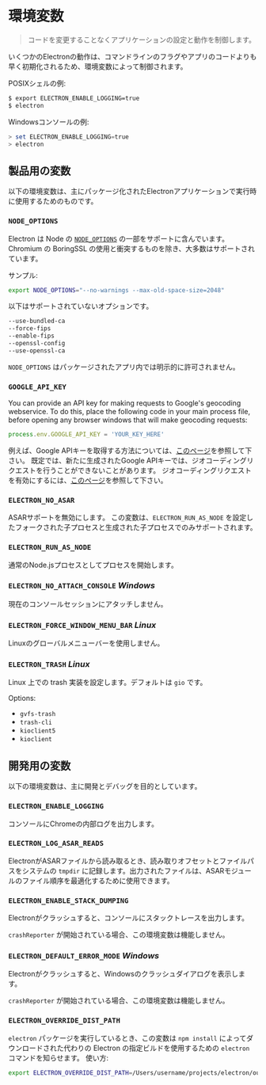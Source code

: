 # 環境変数

> コードを変更することなくアプリケーションの設定と動作を制御します。

いくつかのElectronの動作は、コマンドラインのフラグやアプリのコードよりも早く初期化されるため、環境変数によって制御されます。

POSIXシェルの例:

```sh
$ export ELECTRON_ENABLE_LOGGING=true
$ electron
```

Windowsコンソールの例:

```powershell
> set ELECTRON_ENABLE_LOGGING=true
> electron
```

## 製品用の変数

以下の環境変数は、主にパッケージ化されたElectronアプリケーションで実行時に使用するためのものです。

### `NODE_OPTIONS`

Electron は Node の [`NODE_OPTIONS`](https://nodejs.org/api/cli.html#cli_node_options_options) の一部をサポートに含んでいます。 Chromium の BoringSSL の使用と衝突するものを除き、大多数はサポートされています。

サンプル:

```sh
export NODE_OPTIONS="--no-warnings --max-old-space-size=2048"
```

以下はサポートされていないオプションです。

```sh
--use-bundled-ca
--force-fips
--enable-fips
--openssl-config
--use-openssl-ca
```

`NODE_OPTIONS` はパッケージされたアプリ内では明示的に許可されません。

### `GOOGLE_API_KEY`

You can provide an API key for making requests to Google's geocoding webservice. To do this, place the following code in your main process file, before opening any browser windows that will make geocoding requests:

```javascript
process.env.GOOGLE_API_KEY = 'YOUR_KEY_HERE'
```

例えば、Google APIキーを取得する方法については、[このページ](https://developers.google.com/maps/documentation/javascript/get-api-key)を参照して下さい。 既定では、新たに生成されたGoogle APIキーでは、ジオコーディングリクエストを行うことができないことがあります。 ジオコーディングリクエストを有効にするには、[このページ](https://developers.google.com/maps/documentation/geocoding/get-api-key)を参照して下さい。

### `ELECTRON_NO_ASAR`

ASARサポートを無効にします。 この変数は、`ELECTRON_RUN_AS_NODE` を設定したフォークされた子プロセスと生成された子プロセスでのみサポートされます。

### `ELECTRON_RUN_AS_NODE`

通常のNode.jsプロセスとしてプロセスを開始します。

### `ELECTRON_NO_ATTACH_CONSOLE` *Windows*

現在のコンソールセッションにアタッチしません。

### `ELECTRON_FORCE_WINDOW_MENU_BAR` *Linux*

Linuxのグローバルメニューバーを使用しません。

### `ELECTRON_TRASH` *Linux*

Linux 上での trash 実装を設定します。デフォルトは `gio` です。

Options:

* `gvfs-trash`
* `trash-cli`
* `kioclient5`
* `kioclient`

## 開発用の変数

以下の環境変数は、主に開発とデバッグを目的としています。

### `ELECTRON_ENABLE_LOGGING`

コンソールにChromeの内部ログを出力します。

### `ELECTRON_LOG_ASAR_READS`

ElectronがASARファイルから読み取るとき、読み取りオフセットとファイルパスをシステムの `tmpdir` に記録します。出力されたファイルは、ASARモジュールのファイル順序を最適化するために使用できます。

### `ELECTRON_ENABLE_STACK_DUMPING`

Electronがクラッシュすると、コンソールにスタックトレースを出力します。

`crashReporter` が開始されている場合、この環境変数は機能しません。

### `ELECTRON_DEFAULT_ERROR_MODE` *Windows*

Electronがクラッシュすると、Windowsのクラッシュダイアログを表示します。

`crashReporter` が開始されている場合、この環境変数は機能しません。

### `ELECTRON_OVERRIDE_DIST_PATH`

`electron` パッケージを実行しているとき、この変数は `npm install` によってダウンロードされた代わりの Electron の指定ビルドを使用するための `electron` コマンドを知らせます。 使い方:

```sh
export ELECTRON_OVERRIDE_DIST_PATH=/Users/username/projects/electron/out/Debug
```